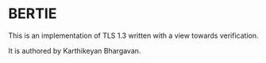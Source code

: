 BERTIE
======

This is an implementation of TLS 1.3 written with a view towards verification.

It is authored by Karthikeyan Bhargavan.
